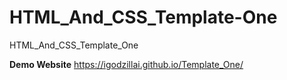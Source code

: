 # HTML_And_CSS_Template-One
HTML_And_CSS_Template_One

**Demo Website**
https://igodzillai.github.io/Template_One/
